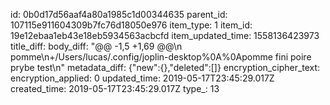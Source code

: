 id: 0b0d17d56aaf4a80a1985c1d00344635
parent_id: 107115e911604309b7fc76d18050e976
item_type: 1
item_id: 19e12ebaa1eb43e18eb5934563acbcfd
item_updated_time: 1558136423973
title_diff: 
body_diff: "@@ -1,5 +1,69 @@\n pomme\n+/Users/lucas/.config/joplin-desktop%0A%0Apomme fini poire prybe test\n"
metadata_diff: {"new":{},"deleted":[]}
encryption_cipher_text: 
encryption_applied: 0
updated_time: 2019-05-17T23:45:29.017Z
created_time: 2019-05-17T23:45:29.017Z
type_: 13